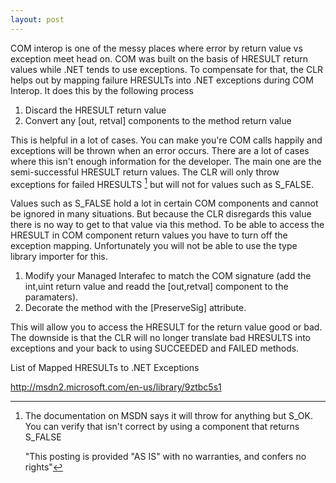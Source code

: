 ```yaml
---
layout: post
---
```

COM interop is one of the messy places where error by return value vs exception meet head on.  COM was built on the basis of HRESULT return values while .NET tends to use exceptions.  To compensate for that, the CLR helps out by mapping failure HRESULTs into .NET exceptions during COM Interop.  It does this by the following process

1. Discard the HRESULT return value
2. Convert any [out, retval] components to the method return value

This is helpful in a lot of cases.  You can make you're COM calls happily and exceptions will be thrown when an error occurs.  There are a lot of cases where this isn't enough information for the developer.  The main one are the semi-successful HRESULT return values.  The CLR will only throw exceptions for failed HRESULTS [^1] but will not for values such as S_FALSE.

Values such as S_FALSE hold a lot in certain COM components and cannot be ignored in many situations.  But because the CLR disregards this value there is no way to get to that value via this method.  To be able to access the HRESULT in COM component return values you have to turn off the exception mapping.  Unfortunately you will not be able to use the type library importer for this.

1. Modify your Managed Interafec to match the COM signature (add the int,uint return value and readd the [out,retval] component to the paramaters).
2. Decorate the method with the [PreserveSig] attribute.

This will allow you to access the HRESULT for the return value good or bad.  The downside is that the CLR will no longer translate bad HRESULTS into exceptions and your back to using SUCCEEDED and FAILED methods.

List of Mapped HRESULTs to .NET Exceptions

  <http://msdn2.microsoft.com/en-us/library/9ztbc5s1>

[^1]: 
    The documentation on MSDN says it will throw for anything but S_OK.  You can verify that isn't correct by using a component that returns S_FALSE

    "This posting is provided "AS IS" with no warranties, and confers no rights"


